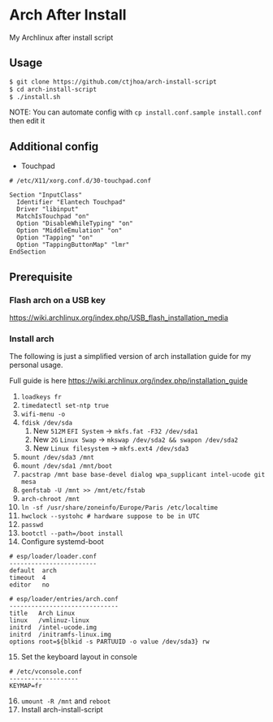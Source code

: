 Arch After Install
===================


My Archlinux after install script


## Usage

```bash
$ git clone https://github.com/ctjhoa/arch-install-script
$ cd arch-install-script
$ ./install.sh
```
NOTE: You can automate config with `cp install.conf.sample install.conf` then edit it

## Additional config

- Touchpad

```
# /etc/X11/xorg.conf.d/30-touchpad.conf

Section "InputClass"
  Identifier "Elantech Touchpad"
  Driver "libinput"
  MatchIsTouchpad "on"
  Option "DisableWhileTyping" "on"
  Option "MiddleEmulation" "on"
  Option "Tapping" "on"
  Option "TappingButtonMap" "lmr"
EndSection
```

## Prerequisite

### Flash arch on a USB key

https://wiki.archlinux.org/index.php/USB_flash_installation_media

### Install arch

The following is just a simplified version of arch installation guide for my personal usage.

Full guide is here https://wiki.archlinux.org/index.php/installation_guide

1. `loadkeys fr`
2. `timedatectl set-ntp true`
3. `wifi-menu -o`
4. `fdisk /dev/sda`
    1. New `512M` `EFI System` -> `mkfs.fat -F32 /dev/sda1`
    2. New `2G` `Linux Swap` -> `mkswap /dev/sda2 && swapon /dev/sda2`
    3. New `Linux filesystem` -> `mkfs.ext4 /dev/sda3`
5. `mount /dev/sda3 /mnt`
6. `mount /dev/sda1 /mnt/boot`
7. `pacstrap /mnt base base-devel dialog wpa_supplicant intel-ucode git mesa`
8. `genfstab -U /mnt >> /mnt/etc/fstab`
9. `arch-chroot /mnt`
10. `ln -sf /usr/share/zoneinfo/Europe/Paris /etc/localtime`
11. `hwclock --systohc # hardware suppose to be in UTC`
12. `passwd`
13. `bootctl --path=/boot install`
14. Configure systemd-boot
```
# esp/loader/loader.conf
------------------------
default  arch
timeout  4
editor   no
```
```
# esp/loader/entries/arch.conf
------------------------------
title   Arch Linux
linux   /vmlinuz-linux
initrd  /intel-ucode.img
initrd  /initramfs-linux.img
options root=${blkid -s PARTUUID -o value /dev/sda3} rw
```
15. Set the keyboard layout in console
```
# /etc/vconsole.conf
-------------------
KEYMAP=fr
```
16. `umount -R /mnt` and `reboot`
17. Install arch-install-script
